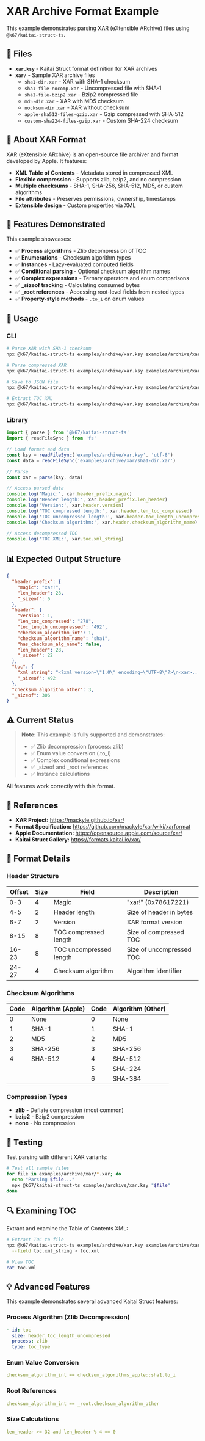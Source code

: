 # XAR Archive Format Example

This example demonstrates parsing XAR (eXtensible ARchive) files using `@k67/kaitai-struct-ts`.

## 📄 Files

- **`xar.ksy`** - Kaitai Struct format definition for XAR archives
- **`xar/`** - Sample XAR archive files
  - `sha1-dir.xar` - XAR with SHA-1 checksum
  - `sha1-file-nocomp.xar` - Uncompressed file with SHA-1
  - `sha1-file-bzip2.xar` - Bzip2 compressed file
  - `md5-dir.xar` - XAR with MD5 checksum
  - `nocksum-dir.xar` - XAR without checksum
  - `apple-sha512-files-gzip.xar` - Gzip compressed with SHA-512
  - `custom-sha224-files-gzip.xar` - Custom SHA-224 checksum

## 📖 About XAR Format

XAR (eXtensible ARchive) is an open-source file archiver and format developed by Apple. It features:

- **XML Table of Contents** - Metadata stored in compressed XML
- **Flexible compression** - Supports zlib, bzip2, and no compression
- **Multiple checksums** - SHA-1, SHA-256, SHA-512, MD5, or custom algorithms
- **File attributes** - Preserves permissions, ownership, timestamps
- **Extensible design** - Custom properties via XML

## 🎯 Features Demonstrated

This example showcases:

- ✅ **Process algorithms** - Zlib decompression of TOC
- ✅ **Enumerations** - Checksum algorithm types
- ✅ **Instances** - Lazy-evaluated computed fields
- ✅ **Conditional parsing** - Optional checksum algorithm names
- ✅ **Complex expressions** - Ternary operators and enum comparisons
- ✅ **\_sizeof tracking** - Calculating consumed bytes
- ✅ **\_root references** - Accessing root-level fields from nested types
- ✅ **Property-style methods** - `.to_i` on enum values

## 🚀 Usage

### CLI

```bash
# Parse XAR with SHA-1 checksum
npx @k67/kaitai-struct-ts examples/archive/xar.ksy examples/archive/xar/sha1-dir.xar

# Parse compressed XAR
npx @k67/kaitai-struct-ts examples/archive/xar.ksy examples/archive/xar/sha1-file-bzip2.xar

# Save to JSON file
npx @k67/kaitai-struct-ts examples/archive/xar.ksy examples/archive/xar/sha1-dir.xar -o output.json

# Extract TOC XML
npx @k67/kaitai-struct-ts examples/archive/xar.ksy examples/archive/xar/sha1-dir.xar --field toc.xml_string
```

### Library

```typescript
import { parse } from '@k67/kaitai-struct-ts'
import { readFileSync } from 'fs'

// Load format and data
const ksy = readFileSync('examples/archive/xar.ksy', 'utf-8')
const data = readFileSync('examples/archive/xar/sha1-dir.xar')

// Parse
const xar = parse(ksy, data)

// Access parsed data
console.log('Magic:', xar.header_prefix.magic)
console.log('Header length:', xar.header_prefix.len_header)
console.log('Version:', xar.header.version)
console.log('TOC compressed length:', xar.header.len_toc_compressed)
console.log('TOC uncompressed length:', xar.header.toc_length_uncompressed)
console.log('Checksum algorithm:', xar.header.checksum_algorithm_name)

// Access decompressed TOC
console.log('TOC XML:', xar.toc.xml_string)
```

## 📊 Expected Output Structure

```json
{
  "header_prefix": {
    "magic": "xar!",
    "len_header": 28,
    "_sizeof": 6
  },
  "header": {
    "version": 1,
    "len_toc_compressed": "278",
    "toc_length_uncompressed": "492",
    "checksum_algorithm_int": 1,
    "checksum_algorithm_name": "sha1",
    "has_checksum_alg_name": false,
    "len_header": 28,
    "_sizeof": 22
  },
  "toc": {
    "xml_string": "<?xml version=\"1.0\" encoding=\"UTF-8\"?>\n<xar>...</xar>",
    "_sizeof": 492
  },
  "checksum_algorithm_other": 3,
  "_sizeof": 306
}
```

## ⚠️ Current Status

> **Note:** This example is fully supported and demonstrates:
>
> - ✅ Zlib decompression (process: zlib)
> - ✅ Enum value conversion (.to_i)
> - ✅ Complex conditional expressions
> - ✅ \_sizeof and \_root references
> - ✅ Instance calculations

All features work correctly with this format.

## 🔗 References

- **XAR Project:** https://mackyle.github.io/xar/
- **Format Specification:** https://github.com/mackyle/xar/wiki/xarformat
- **Apple Documentation:** https://opensource.apple.com/source/xar/
- **Kaitai Struct Gallery:** https://formats.kaitai.io/xar/

## 📝 Format Details

### Header Structure

| Offset | Size | Field                   | Description              |
| ------ | ---- | ----------------------- | ------------------------ |
| 0-3    | 4    | Magic                   | "xar!" (0x78617221)      |
| 4-5    | 2    | Header length           | Size of header in bytes  |
| 6-7    | 2    | Version                 | XAR format version       |
| 8-15   | 8    | TOC compressed length   | Size of compressed TOC   |
| 16-23  | 8    | TOC uncompressed length | Size of uncompressed TOC |
| 24-27  | 4    | Checksum algorithm      | Algorithm identifier     |

### Checksum Algorithms

| Code | Algorithm (Apple) | Code | Algorithm (Other) |
| ---- | ----------------- | ---- | ----------------- |
| 0    | None              | 0    | None              |
| 1    | SHA-1             | 1    | SHA-1             |
| 2    | MD5               | 2    | MD5               |
| 3    | SHA-256           | 3    | SHA-256           |
| 4    | SHA-512           | 4    | SHA-512           |
|      |                   | 5    | SHA-224           |
|      |                   | 6    | SHA-384           |

### Compression Types

- **zlib** - Deflate compression (most common)
- **bzip2** - Bzip2 compression
- **none** - No compression

## 🧪 Testing

Test parsing with different XAR variants:

```bash
# Test all sample files
for file in examples/archive/xar/*.xar; do
  echo "Parsing $file..."
  npx @k67/kaitai-struct-ts examples/archive/xar.ksy "$file"
done
```

## 🔍 Examining TOC

Extract and examine the Table of Contents XML:

```bash
# Extract TOC to file
npx @k67/kaitai-struct-ts examples/archive/xar.ksy examples/archive/xar/sha1-dir.xar \
  --field toc.xml_string > toc.xml

# View TOC
cat toc.xml
```

## 💡 Advanced Features

This example demonstrates several advanced Kaitai Struct features:

### Process Algorithm (Zlib Decompression)

```yaml
- id: toc
  size: header.toc_length_uncompressed
  process: zlib
  type: toc_type
```

### Enum Value Conversion

```yaml
checksum_algorithm_int == checksum_algorithms_apple::sha1.to_i
```

### Root References

```yaml
checksum_algorithm_int == _root.checksum_algorithm_other
```

### Size Calculations

```yaml
len_header >= 32 and len_header % 4 == 0
```
